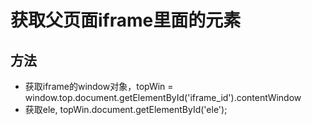 # 获取父页面iframe里面的元素

## 方法
* 获取iframe的window对象，topWin = window.top.document.getElementById('iframe_id').contentWindow
* 获取ele, topWin.document.getElementById('ele');